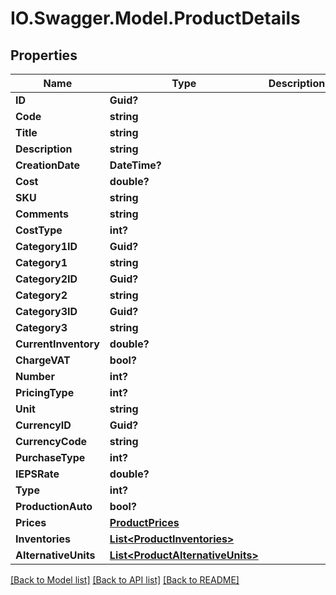 # IO.Swagger.Model.ProductDetails
## Properties

Name | Type | Description | Notes
------------ | ------------- | ------------- | -------------
**ID** | **Guid?** |  | [optional] 
**Code** | **string** |  | [optional] 
**Title** | **string** |  | [optional] 
**Description** | **string** |  | [optional] 
**CreationDate** | **DateTime?** |  | [optional] 
**Cost** | **double?** |  | [optional] 
**SKU** | **string** |  | [optional] 
**Comments** | **string** |  | [optional] 
**CostType** | **int?** |  | [optional] 
**Category1ID** | **Guid?** |  | [optional] 
**Category1** | **string** |  | [optional] 
**Category2ID** | **Guid?** |  | [optional] 
**Category2** | **string** |  | [optional] 
**Category3ID** | **Guid?** |  | [optional] 
**Category3** | **string** |  | [optional] 
**CurrentInventory** | **double?** |  | [optional] 
**ChargeVAT** | **bool?** |  | [optional] 
**Number** | **int?** |  | [optional] 
**PricingType** | **int?** |  | [optional] 
**Unit** | **string** |  | [optional] 
**CurrencyID** | **Guid?** |  | [optional] 
**CurrencyCode** | **string** |  | [optional] 
**PurchaseType** | **int?** |  | [optional] 
**IEPSRate** | **double?** |  | [optional] 
**Type** | **int?** |  | [optional] 
**ProductionAuto** | **bool?** |  | [optional] 
**Prices** | [**ProductPrices**](ProductPrices.md) |  | [optional] 
**Inventories** | [**List&lt;ProductInventories&gt;**](ProductInventories.md) |  | [optional] 
**AlternativeUnits** | [**List&lt;ProductAlternativeUnits&gt;**](ProductAlternativeUnits.md) |  | [optional] 

[[Back to Model list]](../README.md#documentation-for-models) [[Back to API list]](../README.md#documentation-for-api-endpoints) [[Back to README]](../README.md)


